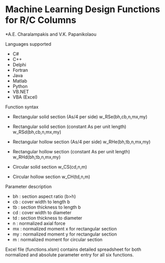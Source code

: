 # Machine Learning Design Functions for R/C Columns

*A.E. Charalampakis and V.K. Papanikolaou

Languages supported

- C#
- C++
- Delphi
- Fortran
- Java
- Matlab
- Python
- VB.NET
- VBA (Excel)

Function syntax

- Rectangular solid section (As/4 per side)
  w_RSe(bh,cb,n,mx,my)

- Rectangular solid section (constant As per unit length)
  w_RSd(bh,cb,n,mx,my)
  
- Rectangular hollow section (As/4 per side)
  w_RHe(bh,tb,n,mx,my)
  
- Rectangular hollow section (constant As per unit length)
  w_RHd(bh,tb,n,mx,my)
  
- Circular solid section
  w_CS(cd,n,m)

- Circular hollow section
  w_CH(td,n,m)

Parameter description

- bh : section aspect ratio (b>h)
- cb : cover width to length b
- tb : section thickness to length b
- cd : cover width to diameter
- td : section thickness to diameter
- n  : normalized axial force
- mx : normalized moment x for rectangular section
- my : normalized moment y for rectangular section
- m  : normalized moment for circular section 

Excel file (functions.xlsm) contains detailed spreadsheet for both
normalized and absolute parameter entry for all six functions.
